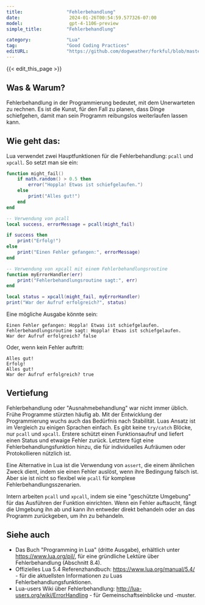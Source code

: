 ```yaml
---
title:                "Fehlerbehandlung"
date:                  2024-01-26T00:54:59.577326-07:00
model:                 gpt-4-1106-preview
simple_title:         "Fehlerbehandlung"

category:             "Lua"
tag:                  "Good Coding Practices"
editURL:              "https://github.com/dogweather/forkful/blob/master/content/de/lua/handling-errors.md"
---
```


{{< edit_this_page >}}

## Was & Warum?
Fehlerbehandlung in der Programmierung bedeutet, mit dem Unerwarteten zu rechnen. Es ist die Kunst, für den Fall zu planen, dass Dinge schiefgehen, damit man sein Programm reibungslos weiterlaufen lassen kann.

## Wie geht das:
Lua verwendet zwei Hauptfunktionen für die Fehlerbehandlung: `pcall` und `xpcall`. So setzt man sie ein:

```lua
function might_fail()
    if math.random() > 0.5 then
        error("Hoppla! Etwas ist schiefgelaufen.")
    else
        print("Alles gut!")
    end
end

-- Verwendung von pcall
local success, errorMessage = pcall(might_fail)

if success then
    print("Erfolg!")
else
    print("Einen Fehler gefangen:", errorMessage)
end

-- Verwendung von xpcall mit einem Fehlerbehandlungsroutine
function myErrorHandler(err)
    print("Fehlerbehandlungsroutine sagt:", err)
end

local status = xpcall(might_fail, myErrorHandler)
print("War der Aufruf erfolgreich?", status)
```

Eine mögliche Ausgabe könnte sein:

```
Einen Fehler gefangen: Hoppla! Etwas ist schiefgelaufen.
Fehlerbehandlungsroutine sagt: Hoppla! Etwas ist schiefgelaufen.
War der Aufruf erfolgreich? false
```
Oder, wenn kein Fehler auftritt:
```
Alles gut!
Erfolg!
Alles gut!
War der Aufruf erfolgreich? true
```

## Vertiefung
Fehlerbehandlung oder "Ausnahmebehandlung" war nicht immer üblich. Frühe Programme stürzten häufig ab. Mit der Entwicklung der Programmierung wuchs auch das Bedürfnis nach Stabilität. Luas Ansatz ist im Vergleich zu einigen Sprachen einfach. Es gibt keine `try/catch` Blöcke, nur `pcall` und `xpcall`. Erstere schützt einen Funktionsaufruf und liefert einen Status und etwaige Fehler zurück. Letztere fügt eine Fehlerbehandlungsfunktion hinzu, die für individuelles Aufräumen oder Protokollieren nützlich ist.

Eine Alternative in Lua ist die Verwendung von `assert`, die einem ähnlichen Zweck dient, indem sie einen Fehler auslöst, wenn ihre Bedingung falsch ist. Aber sie ist nicht so flexibel wie `pcall` für komplexe Fehlerbehandlungsszenarien.

Intern arbeiten `pcall` und `xpcall`, indem sie eine "geschützte Umgebung" für das Ausführen der Funktion einrichten. Wenn ein Fehler auftaucht, fängt die Umgebung ihn ab und kann ihn entweder direkt behandeln oder an das Programm zurückgeben, um ihn zu behandeln.

## Siehe auch
- Das Buch "Programming in Lua" (dritte Ausgabe), erhältlich unter https://www.lua.org/pil/, für eine gründliche Lektüre über Fehlerbehandlung (Abschnitt 8.4).
- Offizielles Lua 5.4 Referenzhandbuch: https://www.lua.org/manual/5.4/ - für die aktuellsten Informationen zu Luas Fehlerbehandlungsfunktionen.
- Lua-users Wiki über Fehlerbehandlung: http://lua-users.org/wiki/ErrorHandling - für Gemeinschaftseinblicke und -muster.
